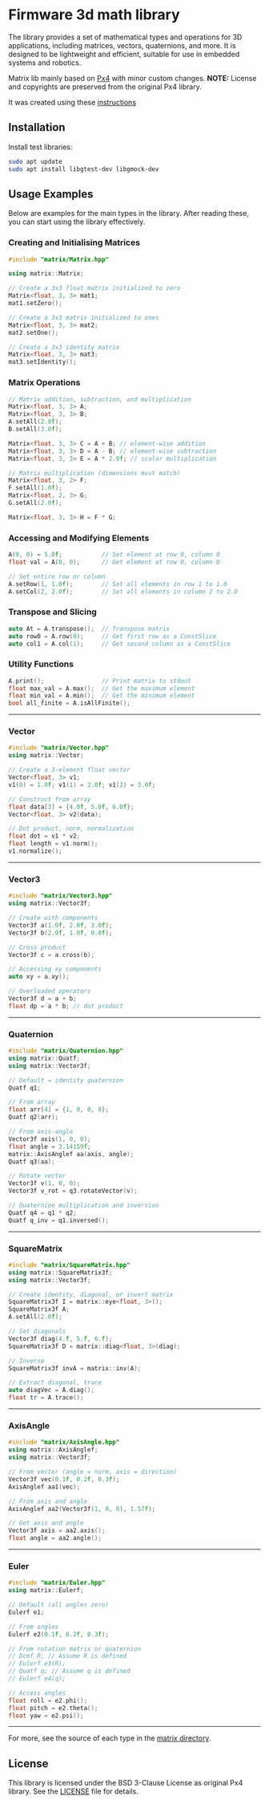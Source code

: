 # Firmware 3d math library


The library provides a set of mathematical types and operations for 3D applications, including matrices, vectors, quaternions, and more. It is designed to be lightweight and efficient, suitable for use in embedded systems and robotics.


Matrix lib mainly based on [Px4](https://github.com/PX4/PX4-Autopilot/tree/main/src/lib/matrix) with minor custom changes. 
**NOTE:** License and copyrights are preserved from the original Px4 library.

It was created using these [instructions](https://stackoverflow.com/questions/24577084/forking-a-sub-directory-of-a-repository-on-github-and-making-it-part-of-my-own-r)

## Installation

Install test libraries:
```bash
sudo apt update
sudo apt install libgtest-dev libgmock-dev
```

## Usage Examples

Below are examples for the main types in the library. After reading these, you can start using the library effectively.


### Creating and Initialising Matrices

```cpp
#include "matrix/Matrix.hpp"

using matrix::Matrix;

// Create a 3x3 float matrix initialized to zero
Matrix<float, 3, 3> mat1;
mat1.setZero();

// Create a 3x3 matrix initialized to ones
Matrix<float, 3, 3> mat2;
mat2.setOne();

// Create a 3x3 identity matrix
Matrix<float, 3, 3> mat3;
mat3.setIdentity();
```

### Matrix Operations

```cpp
// Matrix addition, subtraction, and multiplication
Matrix<float, 3, 3> A;
Matrix<float, 3, 3> B;
A.setAll(2.0f);
B.setAll(3.0f);

Matrix<float, 3, 3> C = A + B; // element-wise addition
Matrix<float, 3, 3> D = A - B; // element-wise subtraction
Matrix<float, 3, 3> E = A * 2.0f; // scalar multiplication

// Matrix multiplication (dimensions must match)
Matrix<float, 3, 2> F;
F.setAll(1.0f);
Matrix<float, 2, 3> G;
G.setAll(2.0f);

Matrix<float, 3, 3> H = F * G;
```

### Accessing and Modifying Elements

```cpp
A(0, 0) = 5.0f;           // Set element at row 0, column 0
float val = A(0, 0);      // Get element at row 0, column 0

// Set entire row or column
A.setRow(1, 1.0f);        // Set all elements in row 1 to 1.0
A.setCol(2, 2.0f);        // Set all elements in column 2 to 2.0
```

### Transpose and Slicing

```cpp
auto At = A.transpose();  // Transpose matrix
auto row0 = A.row(0);     // Get first row as a ConstSlice
auto col1 = A.col(1);     // Get second column as a ConstSlice
```

### Utility Functions

```cpp
A.print();                // Print matrix to stdout
float max_val = A.max();  // Get the maximum element
float min_val = A.min();  // Get the minimum element
bool all_finite = A.isAllFinite();
```

---

### Vector

```cpp
#include "matrix/Vector.hpp"
using matrix::Vector;

// Create a 3-element float vector
Vector<float, 3> v1;
v1(0) = 1.0f; v1(1) = 2.0f; v1(2) = 3.0f;

// Construct from array
float data[3] = {4.0f, 5.0f, 6.0f};
Vector<float, 3> v2(data);

// Dot product, norm, normalization
float dot = v1 * v2;
float length = v1.norm();
v1.normalize();
```

---

### Vector3

```cpp
#include "matrix/Vector3.hpp"
using matrix::Vector3f;

// Create with components
Vector3f a(1.0f, 2.0f, 3.0f);
Vector3f b(2.0f, 1.0f, 0.0f);

// Cross product
Vector3f c = a.cross(b);

// Accessing xy components
auto xy = a.xy();

// Overloaded operators
Vector3f d = a + b;
float dp = a * b; // dot product
```

---

### Quaternion

```cpp
#include "matrix/Quaternion.hpp"
using matrix::Quatf;
using matrix::Vector3f;

// Default = identity quaternion
Quatf q1;

// From array
float arr[4] = {1, 0, 0, 0};
Quatf q2(arr);

// From axis-angle
Vector3f axis(1, 0, 0);
float angle = 3.14159f;
matrix::AxisAnglef aa(axis, angle);
Quatf q3(aa);

// Rotate vector
Vector3f v(1, 0, 0);
Vector3f v_rot = q3.rotateVector(v);

// Quaternion multiplication and inversion
Quatf q4 = q1 * q2;
Quatf q_inv = q1.inversed();
```

---

### SquareMatrix

```cpp
#include "matrix/SquareMatrix.hpp"
using matrix::SquareMatrix3f;
using matrix::Vector3f;

// Create identity, diagonal, or invert matrix
SquareMatrix3f I = matrix::eye<float, 3>();
SquareMatrix3f A;
A.setAll(2.0f);

// Set diagonals
Vector3f diag(4.f, 5.f, 6.f);
SquareMatrix3f D = matrix::diag<float, 3>(diag);

// Inverse
SquareMatrix3f invA = matrix::inv(A);

// Extract diagonal, trace
auto diagVec = A.diag();
float tr = A.trace();
```

---

### AxisAngle

```cpp
#include "matrix/AxisAngle.hpp"
using matrix::AxisAnglef;
using matrix::Vector3f;

// From vector (angle = norm, axis = direction)
Vector3f vec(0.1f, 0.2f, 0.3f);
AxisAnglef aa1(vec);

// From axis and angle
AxisAnglef aa2(Vector3f(1, 0, 0), 1.57f);

// Get axis and angle
Vector3f axis = aa2.axis();
float angle = aa2.angle();
```

---

### Euler

```cpp
#include "matrix/Euler.hpp"
using matrix::Eulerf;

// Default (all angles zero)
Eulerf e1;

// From angles
Eulerf e2(0.1f, 0.2f, 0.3f);

// From rotation matrix or quaternion
// Dcmf R; // Assume R is defined
// Eulerf e3(R);
// Quatf q; // Assume q is defined
// Eulerf e4(q);

// Access angles
float roll = e2.phi();
float pitch = e2.theta();
float yaw = e2.psi();
```

---

For more, see the source of each type in the [matrix directory](https://github.com/mak7ostapenko/firmware-3d-math-library/tree/main/matrix).


## License
This library is licensed under the BSD 3-Clause License as original Px4 library. See the [LICENSE](LICENSE) file for details.